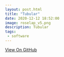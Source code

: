 ```yaml
---
layout: post.html
title: "Tubular"
date: 2020-12-12 18:52:00
image: roselap_v5.png
description: Tubular
tags:
 - software
---
```


[View On GitHub](https://github.com/Thaddeus-Maximus/tubular)